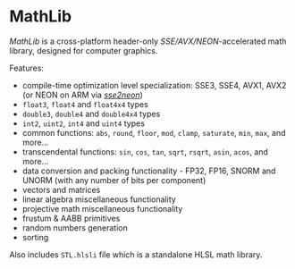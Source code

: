 # MathLib

*MathLib* is a cross-platform header-only *SSE/AVX/NEON*-accelerated math library, designed for computer graphics.

Features:
- compile-time optimization level specialization: SSE3, SSE4, AVX1, AVX2 (or NEON on ARM via [*sse2neon*](https://github.com/DLTcollab/sse2neon))
- `float3`, `float4` and `float4x4` types
- `double3`, `double4` and `double4x4` types
- `int2`, `uint2`, `int4` and `uint4` types
- common functions: `abs`, `round`, `floor`, `mod`, `clamp`, `saturate`, `min`, `max`, and more...
- transcendental functions: `sin`, `cos`, `tan`, `sqrt`, `rsqrt`, `asin`, `acos`, and more...
- data conversion and packing functionality - FP32, FP16, SNORM and UNORM (with any number of bits per component)
- vectors and matrices
- linear algebra miscellaneous functionality
- projective math miscellaneous functionality
- frustum & AABB primitives
- random numbers generation
- sorting

Also includes `STL.hlsli` file which is a standalone HLSL math library.
